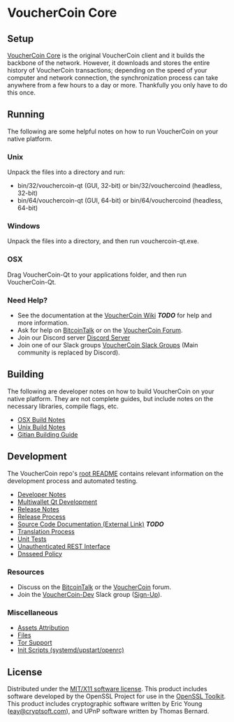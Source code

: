 VoucherCoin Core
=====================

Setup
---------------------
[VoucherCoin Core](http://voucher-co.in/wallet) is the original VoucherCoin client and it builds the backbone of the network. However, it downloads and stores the entire history of VoucherCoin transactions; depending on the speed of your computer and network connection, the synchronization process can take anywhere from a few hours to a day or more. Thankfully you only have to do this once.

Running
---------------------
The following are some helpful notes on how to run VoucherCoin on your native platform.

### Unix

Unpack the files into a directory and run:

- bin/32/vouchercoin-qt (GUI, 32-bit) or bin/32/vouchercoind (headless, 32-bit)
- bin/64/vouchercoin-qt (GUI, 64-bit) or bin/64/vouchercoind (headless, 64-bit)

### Windows

Unpack the files into a directory, and then run vouchercoin-qt.exe.

### OSX

Drag VoucherCoin-Qt to your applications folder, and then run VoucherCoin-Qt.

### Need Help?

* See the documentation at the [VoucherCoin Wiki](https://en.bitcoin.it/wiki/Main_Page) ***TODO***
for help and more information.
* Ask for help on [BitcoinTalk](https://bitcointalk.org/index.php?topic=1262920.0) or on the [VoucherCoin Forum](http://forum.voucher-co.in/).
* Join our Discord server [Discord Server](https://discord.voucher-co.in)
* Join one of our Slack groups [VoucherCoin Slack Groups](https://voucher-co.in/slack-logins/) (Main community is replaced by Discord).

Building
---------------------
The following are developer notes on how to build VoucherCoin on your native platform. They are not complete guides, but include notes on the necessary libraries, compile flags, etc.

- [OSX Build Notes](build-osx.md)
- [Unix Build Notes](build-unix.md)
- [Gitian Building Guide](gitian-building.md)

Development
---------------------
The VoucherCoin repo's [root README](https://github.com/VoucherCoin-Project/VoucherCoin/blob/master/README.md) contains relevant information on the development process and automated testing.

- [Developer Notes](developer-notes.md)
- [Multiwallet Qt Development](multiwallet-qt.md)
- [Release Notes](release-notes.md)
- [Release Process](release-process.md)
- [Source Code Documentation (External Link)](https://dev.visucore.com/bitcoin/doxygen/) ***TODO***
- [Translation Process](translation_process.md)
- [Unit Tests](unit-tests.md)
- [Unauthenticated REST Interface](REST-interface.md)
- [Dnsseed Policy](dnsseed-policy.md)

### Resources

* Discuss on the [BitcoinTalk](https://bitcointalk.org/index.php?topic=1262920.0) or the [VoucherCoin](http://forum.voucher-co.in/) forum.
* Join the [VoucherCoin-Dev](https://vouchercoin-dev.slack.com/) Slack group ([Sign-Up](https://vouchercoin-dev.herokuapp.com/)).

### Miscellaneous
- [Assets Attribution](assets-attribution.md)
- [Files](files.md)
- [Tor Support](tor.md)
- [Init Scripts (systemd/upstart/openrc)](init.md)

License
---------------------
Distributed under the [MIT/X11 software license](http://www.opensource.org/licenses/mit-license.php).
This product includes software developed by the OpenSSL Project for use in the [OpenSSL Toolkit](https://www.openssl.org/). This product includes
cryptographic software written by Eric Young ([eay@cryptsoft.com](mailto:eay@cryptsoft.com)), and UPnP software written by Thomas Bernard.
